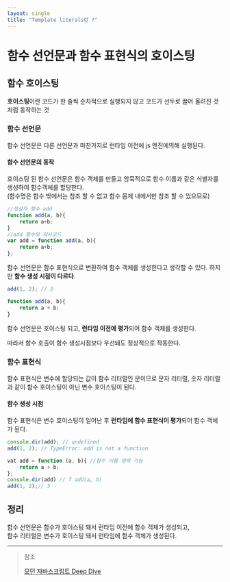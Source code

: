 ```yaml
---
layout: single
title: "Template literals란 ?"
---
```

# 함수 선언문과 함수 표현식의 호이스팅

## 함수 호이스팅 
**호이스팅**이란 코드가 한 줄씩 순차적으로 실행되지 않고 코드가 선두로 끌어 올려진 것처럼 동작하는 것

### 함수 선언문

함수 선언문은 다른 선언문과 마찬가지로 런타임 이전에 js 엔진에의해 
실행된다.

#### 함수 선언문의 동작
호이스팅 된 함수 선언문은 함수 객체를 만들고 암묵적으로 함수 이름과 같은 식별자를 생성하여 함수객체를 할당한다.  
(함수명은 함수 밖에서는 참조 할 수 없고 함수 몸체 내에서만 참조 할 수 있으므로)

``` javascript
//생성자 함수 add
function add(a, b){
	return a+b;
}
//add 함수의 의사코드 
var add = function add(a, b){
	return a+b;
};
```
함수 선언문은 함수 표현식으로 변환하여 함수 객체를 생성한다고 생각할 수 있다.
하지만 **함수 생성 시점이 다르다**.

``` javascript
add(1, 2); // 3

function add(a, b){
	return a + b;
}

```
함수 선언문은 호이스팅 되고, **런타임 이전에 평가**되어 함수 객체를 생성한다.

따라서 함수 호출이 함수 생성시점보다 우선돼도 정상적으로 작동한다.

### 함수 표현식
함수 표현식은 변수에 할당되는 값이 함수 리터럴인 문이므로 문자 리터럴, 숫자 리터럴과 같이 함수 호이스팅이 아닌 변수 호이스팅이 된다.

#### 함수 생성 시점



함수 표현식은 변수 호이스팅이 일어난 후 **런타임에 함수 표현식이 평가**되어 함수 객체가 된다.

``` javascript
console.dir(add); // undefined
add(1, 2); // TypeError: add is not a function

vat add = function (a, b){ //함수 이름 생략 가능 
	return a + b;
};
console.dir(add) // f add(a, b)
add(1, 2);// 3
```
## 정리

함수 선언문은 함수가 호이스팅 돼서 런타임 이전에 함수 객체가 생성되고,  
함수 리터럴은 변수가 호이스팅 돼서 런타임에 함수 객체가 생성된다.

---

> 참조  
> 
> [모던 자바스크립트 Deep Dive](http://www.yes24.com/Product/Goods/92742567)
